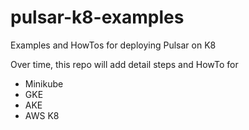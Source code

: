 # pulsar-k8-examples
Examples and HowTos for deploying Pulsar on K8

Over time, this repo will add detail steps and HowTo for
* Minikube
* GKE
* AKE
* AWS K8

